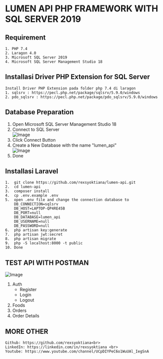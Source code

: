 # LUMEN API PHP FRAMEWORK WITH SQL SERVER 2019

## Requirement
    1. PHP 7.4
    2. Laragon 4.0
    3. Microsoft SQL Server 2019
    4. Microsoft SQL Server Management Studio 18
   
## Installasi Driver PHP Extension for SQL Server
    Install Driver PHP Extension pada folder php 7.4 di laragon
    1. sqlsrv : https://pecl.php.net/package/sqlsrv/5.9.0/windows
    2. pdo_sqlsrv : https://pecl.php.net/package/pdo_sqlsrv/5.9.0/windows

## Database Preparation
1.  Open Microsoft SQL Server Management Studio 18
2.  Connect to SQL Server <br>
![Image](https://drive.google.com/uc?export=view&id=1vCqy3qBQoVmD7x1jm1jQxsrRFjCh2Ibu)
3.  Click Connect Button
4.  Create a New Database with the name "lumen_api" <br>
![Image](https://drive.google.com/uc?export=view&id=1RyifEM3K2HafIWJAb7GQJ8QXVUB3HGMJ)
5.  Done

## Installasi Laravel
    1.  git clone https://github.com/rexsyoktiana/lumen-api.git
    2.  cd lumen-api
    3.  composer install
    4.  cp .env.example .env
    5.  open .env file and change the connection database to
        DB_CONNECTION=sqlsrv
        DB_HOST=LAPTOP-QP4RE45B
        DB_PORT=null
        DB_DATABASE=lumen_api
        DB_USERNAME=null
        DB_PASSWORD=null
    6.  php artisan key:generate
    7.  php artisan jwt:secret
    8.  php artisan migrate
    9.  php -S localhost:8000 -t public
    10. Done

## TEST API WITH POSTMAN
![Image](https://drive.google.com/uc?export=view&id=1X1fQfPG_1emKan0RyiKmFqmKkg-zm-wz)<br>
1. Auth
    - Register
    - Login
    - Logout
2. Foods
3. Orders
4. Order Details

## MORE OTHER
    Github: https://github.com/rexsyoktiana<br>
    LinkedIn: https://linkedin.com/in/rexsyoktiana <br>
    Youtube: https://www.youtube.com/channel/UCpDIYPeC6o1WuUAl_IegSnA
